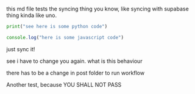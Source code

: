 this md file tests the syncing thing you know, like syncing with supabase thing kinda like uno.

```python
print("see here is some python code")
```

```javascript
console.log("here is some javascript code")
```

just sync it!

see i have to change you again. what is this behaviour

there has to be a change in post folder to run workflow

Another test, because YOU SHALL NOT PASS